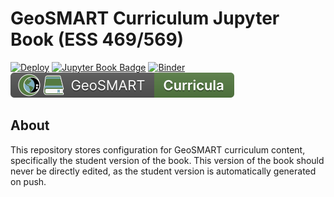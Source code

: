 # GeoSMART Curriculum Jupyter Book (ESS 469/569)

[![Deploy](https://github.com/geo-smart/mlgeo-book/actions/workflows/deploy.yaml/badge.svg)](https://github.com/geo-smart/mlgeo-book/actions/workflows/deploy.yaml)
[![Jupyter Book Badge](https://jupyterbook.org/badge.svg)](https://geo-smart.github.io/mlgeo-book)
[![Binder](https://mybinder.org/badge_logo.svg)](https://mybinder.org/v2/gh/geo-smart/mlgeo-book/HEAD?urlpath=lab)
[![GeoSMART Library Badge](book/img/curricula_badge.svg)](https://geo-smart.github.io/curriculum)

## About

This repository stores configuration for GeoSMART curriculum content, specifically the student version of the book. This version of the book should never be directly edited, as the student version is automatically generated on push.